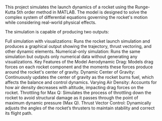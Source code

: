 This project simulates the launch dynamics of a rocket using the Runge-Kutta 5th order method in MATLAB. The model is designed to solve the complex system of differential equations governing the rocket's motion while considering real-world physical effects.

The simulation is capable of producing two outputs:

Full simulation with visualizations: Runs the rocket launch simulation and produces a graphical output showing the trajectory, thrust vectoring, and other dynamic elements.
Numerical-only simulation: Runs the same simulation but outputs only numerical data without generating any visualizations.
Key Features of the Model
Aerodynamic Drag: Models drag forces on each rocket component and the moments these forces produce around the rocket's center of gravity.
Dynamic Center of Gravity: Continuously updates the center of gravity as the rocket burns fuel, which affects the balance and control dynamics.
Varying Air Density: Accounts for how air density decreases with altitude, impacting drag forces on the rocket.
Throttling for Max Q: Simulates the process of throttling down the rocket to avoid structural damage as it passes through the point of maximum dynamic pressure (Max Q).
Thrust Vector Control: Dynamically adjusts the angles of the rocket’s thrusters to maintain stability and correct its flight path.
